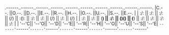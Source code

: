 
.------..------..------..------..------..------..------..------..------..------.
|C.--. ||O.--. ||D.--. ||E.--. ||R.--. ||H.--. ||O.--. ||U.--. ||S.--. ||E.--. |
| :/\: || :/\: || :/\: || (\/) || :(): || :/\: || :/\: || (\/) || :/\: || (\/) |
| :\/: || :\/: || (__) || :\/: || ()() || (__) || :\/: || :\/: || :\/: || :\/: |
| '--'C|| '--'O|| '--'D|| '--'E|| '--'R|| '--'H|| '--'O|| '--'U|| '--'S|| '--'E|
`------'`------'`------'`------'`------'`------'`------'`------'`------'`------'
